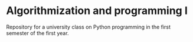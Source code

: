 # Algorithmization and programming I

Repository for a university class on Python programming in the first semester of the first year.


